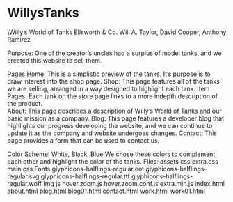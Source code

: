 # WillysTanks
\Willy’s World of Tanks
Ellsworth & Co.
Will A. Taylor, David Cooper, Anthony Ramirez

Purpose: One of the creator’s uncles had a surplus of model tanks, and we created this website to sell them.

Pages
Home: This is a simplistic preview of the tanks. It’s purpose is to draw interest into the shop page. 
Shop: This page features all of the tanks we are selling, arranged in a way designed to highlight each tank. 
Item Pages: Each tank on the store page links to a more indepth description of the product.  
About: This page describes a description of Willy’s World of Tanks and our basic mission as a company.
Blog: This page features a developer blog that highlights our progress developing the website, and we can continue to update it as the company and website undergoes changes. 
Contact: This page provides a form that can be used to contact us. 

Color Scheme: White, Black, Blue
	We chose these colors to complement each other and highlight the color of the tanks. 
Files: 
assets
css
extra.css
main.css
Fonts
glyphicons-halflings-regular.eot
glyphicons-halflings-regular.svg
glyphicons-halflings-regular.ttf
glyphicons-halflings-regular.woff
Img
js
hover.zoom.js
hover.zoom.conf.js
extra.min.js 
index.html
about.html
blog.html
blog01.html
contact.html
work.html
work01.html
